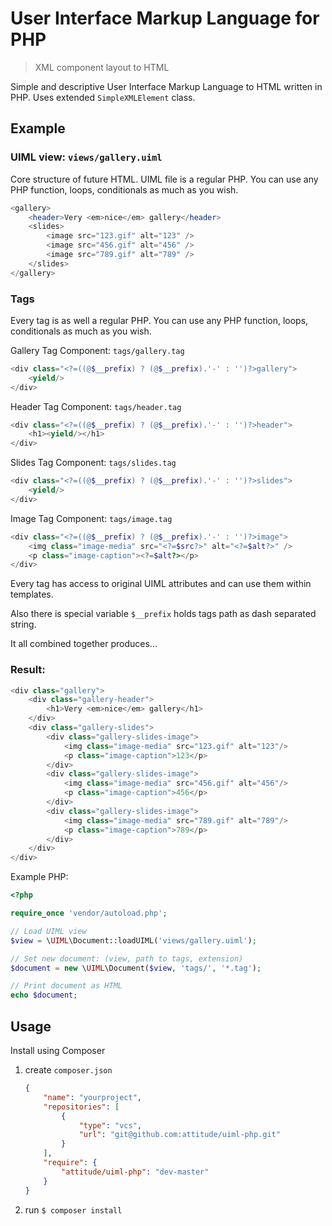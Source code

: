 # User Interface Markup Language for PHP

> XML component layout to HTML

Simple and descriptive User Interface Markup Language to HTML written in PHP. Uses extended `SimpleXMLElement` class.

## Example

### UIML view: `views/gallery.uiml`

Core structure of future HTML. UIML file is a regular PHP. You can use any PHP function, loops, conditionals as much as you wish.

```php
<gallery>
    <header>Very <em>nice</em> gallery</header>
    <slides>
        <image src="123.gif" alt="123" />
        <image src="456.gif" alt="456" />
        <image src="789.gif" alt="789" />
    </slides>
</gallery>
```
### Tags

Every tag is as well a regular PHP. You can use any PHP function, loops, conditionals as much as you wish.

Gallery Tag Component: `tags/gallery.tag`

```php
<div class="<?=((@$__prefix) ? (@$__prefix).'-' : '')?>gallery">
    <yield/>
</div>
```

Header Tag Component: `tags/header.tag`

```php
<div class="<?=((@$__prefix) ? (@$__prefix).'-' : '')?>header">
    <h1><yield/></h1>
</div>
```

Slides Tag Component: `tags/slides.tag`

```php
<div class="<?=((@$__prefix) ? (@$__prefix).'-' : '')?>slides">
    <yield/>
</div>
```

Image Tag Component: `tags/image.tag`

```php
<div class="<?=((@$__prefix) ? (@$__prefix).'-' : '')?>image">
    <img class="image-media" src="<?=$src?>" alt="<?=$alt?>" />
    <p class="image-caption"><?=$alt?></p>
</div>
```

Every tag has access to original UIML attributes and can use them within templates.

Also there is special variable `$__prefix` holds tags path as dash separated string.

It all combined together produces...

### Result:

```php
<div class="gallery">
    <div class="gallery-header">
        <h1>Very <em>nice</em> gallery</h1>
    </div>
    <div class="gallery-slides">
        <div class="gallery-slides-image">
            <img class="image-media" src="123.gif" alt="123"/>
            <p class="image-caption">123</p>
        </div>
        <div class="gallery-slides-image">
            <img class="image-media" src="456.gif" alt="456"/>
            <p class="image-caption">456</p>
        </div>
        <div class="gallery-slides-image">
            <img class="image-media" src="789.gif" alt="789"/>
            <p class="image-caption">789</p>
        </div>
    </div>
</div>
```

Example PHP:

```php
<?php

require_once 'vendor/autoload.php';

// Load UIML view
$view = \UIML\Document::loadUIML('views/gallery.uiml');

// Set new document: (view, path to tags, extension)
$document = new \UIML\Document($view, 'tags/', '*.tag');

// Print document as HTML
echo $document;
```

## Usage

Install using Composer

1. create `composer.json`

    ```json
    {
        "name": "yourproject",
        "repositories": [
            {
                "type": "vcs",
            	"url": "git@github.com:attitude/uiml-php.git"
        	}
        ],
        "require": {
            "attitude/uiml-php": "dev-master"
        }
    }
    ```
2. run `$ composer install`
